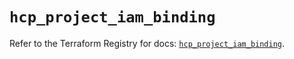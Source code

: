 # `hcp_project_iam_binding`

Refer to the Terraform Registry for docs: [`hcp_project_iam_binding`](https://registry.terraform.io/providers/hashicorp/hcp/0.97.0/docs/resources/project_iam_binding).
